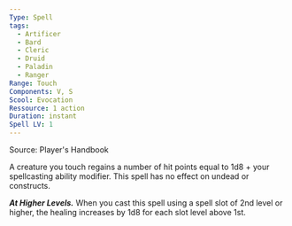 ```yaml
---
Type: Spell
tags:
  - Artificer
  - Bard
  - Cleric
  - Druid
  - Paladin
  - Ranger
Range: Touch
Components: V, S
Scool: Evocation
Ressource: 1 action
Duration: instant
Spell LV: 1
---
```

Source: Player's Handbook

A creature you touch regains a number of hit points equal to 1d8 + your spellcasting ability modifier. This spell has no effect on undead or constructs.

**_At Higher Levels._** When you cast this spell using a spell slot of 2nd level or higher, the healing increases by 1d8 for each slot level above 1st.